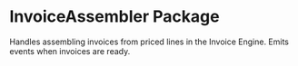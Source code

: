 # InvoiceAssembler Package

Handles assembling invoices from priced lines in the Invoice Engine. Emits events when invoices are ready. 